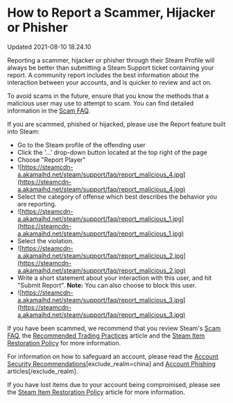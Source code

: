 # How to Report a Scammer, Hijacker or Phisher
Updated 2021-08-10 18.24.10

Reporting a scammer, hijacker or phisher through their Steam Profile will always be better than submitting a Steam Support ticket containing your report. A community report includes the best information about the interaction between your accounts, and is quicker to review and act on.  
  
To avoid scams in the future, ensure that you know the methods that a malicious user may use to attempt to scam. You can find detailed information in the [Scam FAQ](https://help.steampowered.com/en/faqs/view/70E6-991B-233B-A37B).  
  
If you are scammed, phished or hijacked, please use the Report feature built into Steam:  

* Go to the Steam profile of the offending user
* Click the '...' drop-down button located at the top right of the page
* Choose "Report Player"
* ![https://steamcdn-a.akamaihd.net/steam/support/faq/report_malicious_4.jpg](https://steamcdn-a.akamaihd.net/steam/support/faq/report_malicious_4.jpg)
* Select the category of offense which best describes the behavior you are reporting.
* ![https://steamcdn-a.akamaihd.net/steam/support/faq/report_malicious_1.jpg](https://steamcdn-a.akamaihd.net/steam/support/faq/report_malicious_1.jpg)
* Select the violation.
* ![https://steamcdn-a.akamaihd.net/steam/support/faq/report_malicious_2.jpg](https://steamcdn-a.akamaihd.net/steam/support/faq/report_malicious_2.jpg)
* Write a short statement about your interaction with this user, and hit "Submit Report". **Note:** You can also choose to block this user.
* ![https://steamcdn-a.akamaihd.net/steam/support/faq/report_malicious_3.jpg](https://steamcdn-a.akamaihd.net/steam/support/faq/report_malicious_3.jpg)

  
  
If you have been scammed, we recommend that you review Steam's [Scam FAQ](https://help.steampowered.com/en/faqs/view/70E6-991B-233B-A37B), the [Recommended Trading Practices](https://help.steampowered.com/en/faqs/view/18A5-167F-C27B-64A0) article and the [Steam Item Restoration Policy](https://help.steampowered.com/en/faqs/view/3B6E-B322-2400-8D24) for more information.  
  
For information on how to safeguard an account, please read the [Account Security Recommendations](https://help.steampowered.com/en/faqs/view/6639-EB3C-EC79-FF60)[exclude_realm=china] and [Account Phishing](https://steamcommunity.com/actions/ReportSuspiciousLogin) articles[/exclude_realm].  
  
If you have lost items due to your account being compromised, please see the [Steam Item Restoration Policy](https://help.steampowered.com/en/faqs/view/3B6E-B322-2400-8D24) article for more information.